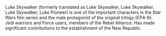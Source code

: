 

Luke Skywalker (formerly translated as Luke Skywalker, Luke Skywalker, Luke Skywalker, Luke Pioneer) is one of the important characters in the Star Wars film series and the male protagonist of the original trilogy (EP4-6). Jedi warriors and Force users, members of the Rebel Alliance. Has made significant contributions to the establishment of the New Republic.
